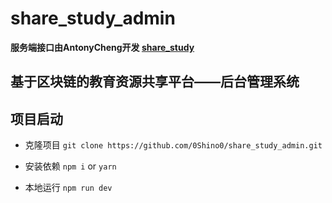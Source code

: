 # share_study_admin

<b>服务端接口由AntonyCheng开发 [share_study](https://github.com/AntonyCheng/share_study)</b>
## 基于区块链的教育资源共享平台——后台管理系统

## 项目启动
- 克隆项目 `git clone https://github.com/0Shino0/share_study_admin.git`

- 安装依赖 `npm i` or `yarn`

- 本地运行 `npm run dev`

